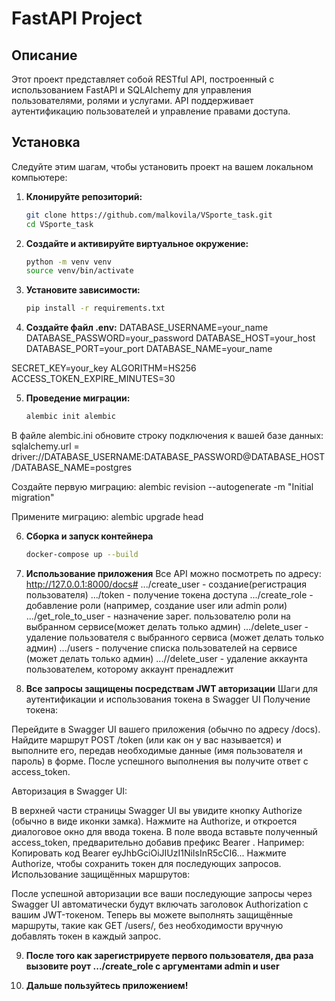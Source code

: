 # FastAPI Project

## Описание

Этот проект представляет собой RESTful API, построенный с использованием FastAPI и SQLAlchemy для управления пользователями, ролями и услугами. API поддерживает аутентификацию пользователей и управление правами доступа.

## Установка

Следуйте этим шагам, чтобы установить проект на вашем локальном компьютере:

1. **Клонируйте репозиторий:**

   ```bash
   git clone https://github.com/malkovila/VSporte_task.git
   cd VSporte_task

2. **Создайте и активируйте виртуальное окружение:**
      ```bash
    python -m venv venv
    source venv/bin/activate
   
3. **Установите зависимости:**
      ```bash
    pip install -r requirements.txt
 
4. **Создайте файл .env:**
DATABASE_USERNAME=your_name
DATABASE_PASSWORD=your_password
DATABASE_HOST=your_host
DATABASE_PORT=your_port
DATABASE_NAME=your_name

SECRET_KEY=your_key
ALGORITHM=HS256
ACCESS_TOKEN_EXPIRE_MINUTES=30

5. **Проведение миграции:**
      ```bash
    alembic init alembic
В файле alembic.ini обновите строку подключения к вашей базе данных:
sqlalchemy.url = driver://DATABASE_USERNAME:DATABASE_PASSWORD@DATABASE_HOST/DATABASE_NAME=postgres

Создайте первую миграцию:
alembic revision --autogenerate -m "Initial migration"

Примените миграцию:
alembic upgrade head

6. **Сборка и запуск контейнера**
      ```bash
    docker-compose up --build

7. **Использование приложения**
Все API можно посмотреть по адресу: http://127.0.0.1:8000/docs#
.../create_user - создание(регистрация пользователя)
.../token - получение токена доступа
.../create_role - добавление роли (например, создание user или admin роли)
.../get_role_to_user - назначение зарег. пользователю роли на выбранном сервисе(может делать только админ)
.../delete_user - удаление пользователя с выбранного сервиса (может делать только админ)
.../users - получение списка пользователей на сервисе (может делать только админ)
...//delete_user - удаление аккаунта пользователем, которому аккаунт пренадлежит

8. **Все запросы защищены посредствам JWT авторизации**
Шаги для аутентификации и использования токена в Swagger UI
Получение токена:

Перейдите в Swagger UI вашего приложения (обычно по адресу /docs).
Найдите маршрут POST /token (или как он у вас называется) и выполните его, передав необходимые данные (имя пользователя и пароль) в форме.
После успешного выполнения вы получите ответ с access_token.

Авторизация в Swagger UI:

В верхней части страницы Swagger UI вы увидите кнопку Authorize (обычно в виде иконки замка).
Нажмите на Authorize, и откроется диалоговое окно для ввода токена.
В поле ввода вставьте полученный access_token, предварительно добавив префикс Bearer . Например:
Копировать код
Bearer eyJhbGciOiJIUzI1NiIsInR5cCI6...
Нажмите Authorize, чтобы сохранить токен для последующих запросов.
Использование защищённых маршрутов:

После успешной авторизации все ваши последующие запросы через Swagger UI автоматически будут включать заголовок Authorization с вашим JWT-токеном.
Теперь вы можете выполнять защищённые маршруты, такие как GET /users/, без необходимости вручную добавлять токен в каждый запрос.


9. **После того как зарегистрируете первого пользователя, два раза вызовите роут .../create_role с аргументами admin и user**


10. **Дальше пользуйтесь приложением!**


